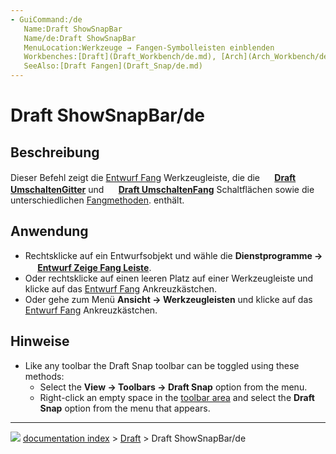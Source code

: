 ```yaml
---
- GuiCommand:/de
   Name:Draft ShowSnapBar
   Name/de:Draft ShowSnapBar
   MenuLocation:Werkzeuge → Fangen-Symbolleisten einblenden
   Workbenches:[Draft](Draft_Workbench/de.md), [Arch](Arch_Workbench/de.md)
   SeeAlso:[Draft Fangen](Draft_Snap/de.md)
---
```


# Draft ShowSnapBar/de

## Beschreibung


<div class="mw-translate-fuzzy">

Dieser Befehl zeigt die [Entwurf Fang](Draft_Snap/de.md) Werkzeugleiste, die die **<img src="images/Draft_Grid.svg" width=16px> [Draft UmschaltenGitter](Draft_ToggleGrid/de.md)** und **<img src="images/Draft_Snap_Lock.svg" width=16px> [Draft UmschaltenFang](Draft_Snap_Lock/de.md)** Schaltflächen sowie die unterschiedlichen [Fangmethoden](Draft_Snap/de.md). enthält.


</div>

## Anwendung


<div class="mw-translate-fuzzy">

-   Rechtsklicke auf ein Entwurfsobjekt und wähle die **Dienstprogramme → <img src="images/Draft_Snap.svg" width=16px> [Entwurf Zeige Fang Leiste](Draft_ShowSnapBar/de.md)**.
-   Oder rechtsklicke auf einen leeren Platz auf einer Werkzeugleiste und klicke auf das [Entwurf Fang](Draft_Snap/de.md) Ankreuzkästchen.
-   Oder gehe zum Menü **Ansicht → Werkzeugleisten** und klicke auf das [Entwurf Fang](Draft_Snap/de.md) Ankreuzkästchen.


</div>

## Hinweise

-   Like any toolbar the Draft Snap toolbar can be toggled using these methods:
    -   Select the **View → Toolbars → Draft Snap** option from the menu.
    -   Right-click an empty space in the [toolbar area](Interface.md) and select the **Draft Snap** option from the menu that appears.



---
![](images/Button_right.svg) [documentation index](../README.md) > [Draft](Draft_Workbench.md) > Draft ShowSnapBar/de
